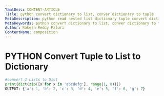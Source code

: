 ```yaml
---
YamlDesc: CONTENT-ARTICLE
Title: python convert dictionary to list, conver dictionary to tuple
MetaDescription: python read nested list dictionary tuple convert dictionary to list to tuple example code, tutorials
MetaKeywords: python convert dictionary to list, conver dictionary to tuple example code, tutorials
Author: Rakesh Reddy Paluri
ContentName: composition
---
```


# PYTHON Convert Tuple to List to Dictionary
```PYTHON
#convert 2 Lists to Dict
print(dict(zip([x for x in 'abcdefg'], range(1, 8))))
OUTPUT: {'a': 1, 'b': 2, 'c': 3, 'd': 4, 'e': 5, 'f': 6, 'g': 7}
```